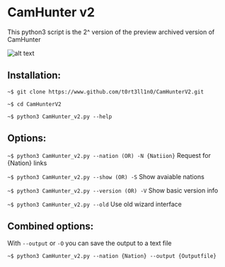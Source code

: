 # CamHunter v2
This python3 script is the 2^ version of the preview archived version of CamHunter

![alt text](CamHunterV2.png "Title")

## Installation:

````~$ git clone https://www.github.com/t0rt3ll1n0/CamHunterV2.git````

````~$ cd CamHunterV2````

````~$ python3 CamHunter_v2.py --help````

## Options:

````~$ python3 CamHunter_v2.py --nation (OR) -N {Natiion}````
Request for {Nation} links


````~$ python3 CamHunter_v2.py --show (OR) -S````
Show avaiable nations


````~$ python3 CamHunter_v2.py --version (OR) -V````
Show basic version info


````~$ python3 CamHunter_v2.py --old````
Use old wizard interface

## Combined options:
With ````--output```` or ````-O```` you can save the output to a text file

````~$ python3 CamHunter_v2.py --nation {Nation} --output {Outputfile}````
